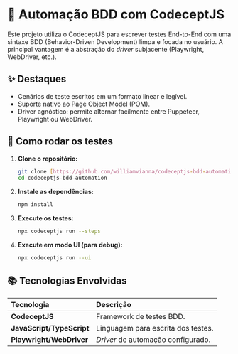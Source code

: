 # 🤖 Automação BDD com CodeceptJS

Este projeto utiliza o CodeceptJS para escrever testes End-to-End com uma sintaxe BDD (Behavior-Driven Development) limpa e focada no usuário. A principal vantagem é a abstração do *driver* subjacente (Playwright, WebDriver, etc.).

## ✨ Destaques
- Cenários de teste escritos em um formato linear e legível.
- Suporte nativo ao Page Object Model (POM).
- Driver agnóstico: permite alternar facilmente entre Puppeteer, Playwright ou WebDriver.

## 🚀 Como rodar os testes

1.  **Clone o repositório:**
    ```bash
    git clone [https://github.com/williamvianna/codeceptjs-bdd-automation.git](https://github.com/williamvianna/codeceptjs-bdd-automation.git)
    cd codeceptjs-bdd-automation
    ```
2.  **Instale as dependências:**
    ```bash
    npm install
    ```
3.  **Execute os testes:**
    ```bash
    npx codeceptjs run --steps
    ```
4.  **Execute em modo UI (para debug):**
    ```bash
    npx codeceptjs run --ui
    ```

## 📚 Tecnologias Envolvidas
| Tecnologia | Descrição |
| :--- | :--- |
| **CodeceptJS** | Framework de testes BDD. |
| **JavaScript/TypeScript** | Linguagem para escrita dos testes. |
| **Playwright/WebDriver** | *Driver* de automação configurado. |